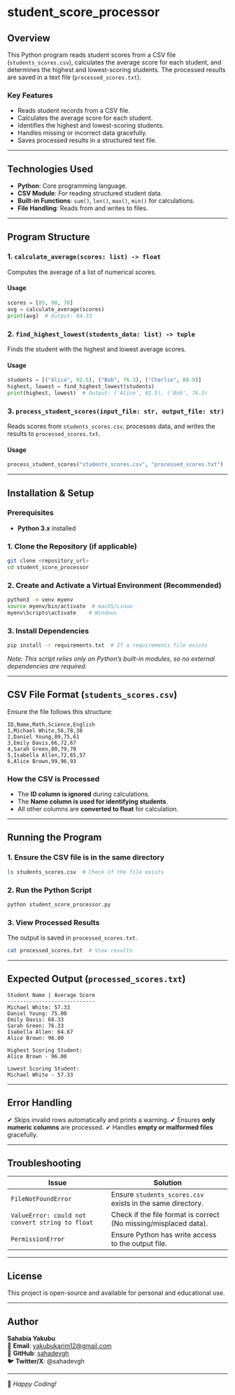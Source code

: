 # student_score_processor

## Overview
This Python program reads student scores from a CSV file (`students_scores.csv`), calculates the average score for each student, and determines the highest and lowest-scoring students. The processed results are saved in a text file (`processed_scores.txt`).

### **Key Features**
- Reads student records from a CSV file.
- Calculates the average score for each student.
- Identifies the highest and lowest-scoring students.
- Handles missing or incorrect data gracefully.
- Saves processed results in a structured text file.

---

## **Technologies Used**
- **Python**: Core programming language.
- **CSV Module**: For reading structured student data.
- **Built-in Functions**: `sum()`, `len()`, `max()`, `min()` for calculations.
- **File Handling**: Reads from and writes to files.

---

## **Program Structure**
### **1. `calculate_average(scores: list) -> float`**
Computes the average of a list of numerical scores.

#### **Usage**
```python
scores = [85, 90, 78]
avg = calculate_average(scores)
print(avg)  # Output: 84.33
```

### **2. `find_highest_lowest(students_data: list) -> tuple`**
Finds the student with the highest and lowest average scores.

#### **Usage**
```python
students = [("Alice", 92.5), ("Bob", 76.3), ("Charlie", 88.9)]
highest, lowest = find_highest_lowest(students)
print(highest, lowest)  # Output: ('Alice', 92.5), ('Bob', 76.3)
```

### **3. `process_student_scores(input_file: str, output_file: str)`**
Reads scores from `students_scores.csv`, processes data, and writes the results to `processed_scores.txt`.

#### **Usage**
```python
process_student_scores("students_scores.csv", "processed_scores.txt")
```

---

## **Installation & Setup**
### **Prerequisites**
- **Python 3.x** installed

### **1. Clone the Repository (if applicable)**
```bash
git clone <repository_url>
cd student_score_processor
```

### **2. Create and Activate a Virtual Environment (Recommended)**
```bash
python3 -m venv myenv
source myenv/bin/activate  # macOS/Linux
myenv\Scripts\activate    # Windows
```

### **3. Install Dependencies**
```bash
pip install -r requirements.txt  # If a requirements file exists
```

*Note: This script relies only on Python’s built-in modules, so no external dependencies are required.*

---

## **CSV File Format (`students_scores.csv`)**
Ensure the file follows this structure:
```
ID,Name,Math,Science,English
1,Michael White,56,78,38
2,Daniel Young,89,75,61
3,Emily Davis,66,72,67
4,Sarah Green,80,79,70
5,Isabella Allen,72,65,57
6,Alice Brown,99,96,93
```

### **How the CSV is Processed**
- The **ID column is ignored** during calculations.
- The **Name column is used for identifying students**.
- All other columns are **converted to float** for calculation.

---

## **Running the Program**
### **1. Ensure the CSV file is in the same directory**
```bash
ls students_scores.csv  # Check if the file exists
```

### **2. Run the Python Script**
```bash
python student_score_processor.py
```

### **3. View Processed Results**
The output is saved in `processed_scores.txt`.
```bash
cat processed_scores.txt  # View results
```

---

## **Expected Output (`processed_scores.txt`)**
```
Student Name | Average Score
----------------------------
Michael White: 57.33
Daniel Young: 75.00
Emily Davis: 68.33
Sarah Green: 76.33
Isabella Allen: 64.67
Alice Brown: 96.00

Highest Scoring Student:
Alice Brown - 96.00

Lowest Scoring Student:
Michael White - 57.33
```

---

## **Error Handling**
✔ Skips invalid rows automatically and prints a warning.
✔ Ensures **only numeric columns** are processed.
✔ Handles **empty or malformed files** gracefully.

---

## **Troubleshooting**
| Issue | Solution |
|--------|----------|
| `FileNotFoundError` | Ensure `students_scores.csv` exists in the same directory. |
| `ValueError: could not convert string to float` | Check if the file format is correct (No missing/misplaced data). |
| `PermissionError` | Ensure Python has write access to the output file. |

---

## **License**
This project is open-source and available for personal and educational use.

---

## **Author**
**Sahabia Yakubu**  
📧 **Email**: yakubukarim12@gmail.com  
🐙 **GitHub**: [sahadevgh](https://github.com/sahadevgh)  
🐦 **Twitter/X**: @sahadevgh

---

🚀 *Happy Coding!*

